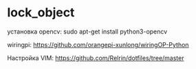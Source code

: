 # lock_object
установка opencv:
sudo apt-get install python3-opencv

wiringpi: 
https://github.com/orangepi-xunlong/wiringOP-Python

Настройка VIM:
https://github.com/Relrin/dotfiles/tree/master
